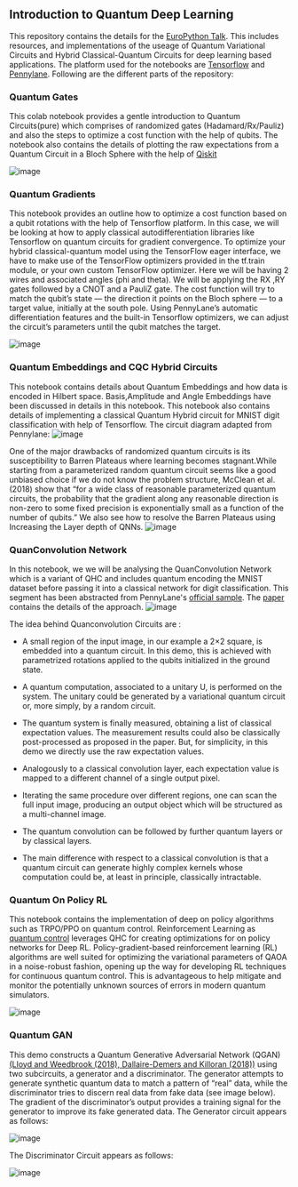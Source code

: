 ## Introduction to Quantum Deep Learning

This repository contains the details for the [EuroPython Talk](https://ep2021.europython.eu/talks/7QW9AdF-introduction-to-quantum-deep-learning/). This includes resources, and implementations of the useage of Quantum Variational Circuits and Hybrid Classical-Quantum Circuits for deep learning based applications. The platform used for the notebooks are [Tensorflow](https://www.tensorflow.org/) and [Pennylane](https://pennylane.ai/).  Following are the different parts of the repository:

### Quantum Gates

This colab notebook provides a gentle introduction to Quantum Circuits(pure) which comprises of randomized gates (Hadamard/Rx/Pauliz) and also the steps to optimize a cost function with the help of qubits. The notebook also contains the details of plotting the raw expectations from a Quantum Circuit in a Bloch Sphere with the help of [Qiskit](https://qiskit.org/)

![image](https://user-images.githubusercontent.com/30946547/127304885-566d9107-739b-4351-9718-e034cdfe0178.png)

### Quantum Gradients 

This notebook provides an outline how to optimize a cost function based on a qubit rotations with the help of Tensorflow platform. In this case, we will be looking at how to apply classical autodifferentiation libraries like Tensorflow on quantum circuits for gradient convergence. To optimize your hybrid classical-quantum model using the TensorFlow eager interface, we have to make use of the TensorFlow optimizers provided in the tf.train module, or your own custom TensorFlow optimizer. Here we will be having 2 wires and associated angles (phi and theta). We will be applying the RX ,RY gates followed by a CNOT and a PauliZ gate. The cost function will try to match the qubit’s state — the direction it points on the Bloch sphere — to a target value, initially at the south pole. Using PennyLane’s automatic differentiation features and the built-in Tensorflow optimizers, we can adjust the circuit’s parameters until the qubit matches the target.

![image](https://user-images.githubusercontent.com/30946547/127305143-d14b5f33-735a-4bba-8ec4-d3f9d74c259a.png)

### Quantum Embeddings and CQC Hybrid Circuits

This notebook contains details about Quantum Embeddings and how data is encoded in Hilbert space. Basis,Amplitude and Angle Embeddings have been discussed in details in this notebook. This notebook also contains details of implementing a classical Quantum Hybrid circuit for MNIST digit classification with help of Tensorflow. The circuit diagram adapted from Pennylane: ![image](https://user-images.githubusercontent.com/30946547/127305560-b1e22596-924e-4472-bb8e-4b622254c021.png)

One of the major drawbacks of randomized quantum circuits is its susceptibility to Barren Plateaus where learning becomes stagnant.While starting from a parameterized random quantum circuit seems like a good unbiased choice if we do not know the problem structure, McClean et al. (2018) show that “for a wide class of reasonable parameterized quantum circuits, the probability that the gradient along any reasonable direction is non-zero to some fixed precision is exponentially small as a function of the number of qubits.”
We also see how to resolve the Barren Plateaus using Increasing the Layer depth of QNNs. 
![image](https://user-images.githubusercontent.com/30946547/127305776-97d24ba7-0754-43cc-8c50-84815547d10d.png)


### QuanConvolution Network

In this notebook, we we will be analysing the QuanConvolution Network which is a variant of QHC and includes quantum encoding the MNIST dataset before passing it into a classical network for digit classification. This segment has been abstracted from PennyLane's [official sample](https://pennylane.ai/qml/demos/tutorial_quanvolution.html). The [paper](https://arxiv.org/abs/1904.04767) contains the details of the approach. ![image](https://user-images.githubusercontent.com/30946547/127305957-09540af4-cb26-4756-b600-868961e27c80.png)

The idea behind Quanconvolution Circuits are :

- A small region of the input image, in our example a 2×2 square, is embedded into a quantum circuit. In this demo, this is achieved with parametrized rotations applied to the qubits initialized in the ground state.

- A quantum computation, associated to a unitary U, is performed on the system. The unitary could be generated by a variational quantum circuit or, more simply, by a random circuit.

- The quantum system is finally measured, obtaining a list of classical expectation values. The measurement results could also be classically post-processed as proposed in the paper. But, for simplicity, in this demo we directly use the raw expectation values.

- Analogously to a classical convolution layer, each expectation value is mapped to a different channel of a single output pixel.

- Iterating the same procedure over different regions, one can scan the full input image, producing an output object which will be structured as a multi-channel image.

- The quantum convolution can be followed by further quantum layers or by classical layers.

- The main difference with respect to a classical convolution is that a quantum circuit can generate highly complex kernels whose computation could be, at least in principle, classically intractable.


### Quantum On Policy RL

This notebook contains the implementation of deep on policy algorithms such as TRPO/PPO on quantum control. Reinforcement Learning as [quantum control](https://arxiv.org/pdf/1802.04063.pdf) leverages QHC for creating optimizations for on policy networks for Deep RL. Policy-gradient-based reinforcement learning (RL) algorithms are well suited for optimizing the variational parameters of QAOA in a noise-robust fashion, opening up the way for developing RL techniques for continuous quantum control. This is advantageous to help mitigate and monitor the potentially unknown sources of errors in modern quantum simulators.

![image](https://user-images.githubusercontent.com/30946547/127306307-492184f3-a01b-46e4-a42a-6d10e320bb38.png)

### Quantum GAN

This demo constructs a Quantum Generative Adversarial Network (QGAN) [(Lloyd and Weedbrook (2018), Dallaire-Demers and Killoran (2018))](https://journals.aps.org/pra/abstract/10.1103/PhysRevA.98.012324) using two subcircuits, a generator and a discriminator. The generator attempts to generate synthetic quantum data to match a pattern of “real” data, while the discriminator tries to discern real data from fake data (see image below). The gradient of the discriminator’s output provides a training signal for the generator to improve its fake generated data.
The Generator circuit appears as follows:

![image](https://user-images.githubusercontent.com/30946547/127306624-66f96702-f334-4c1e-8bea-6117d247e0dc.png)


The Discriminator Circuit appears as follows:

![image](https://user-images.githubusercontent.com/30946547/127306664-24b0932f-dc42-4c7e-b4bc-f8bf99519892.png)


